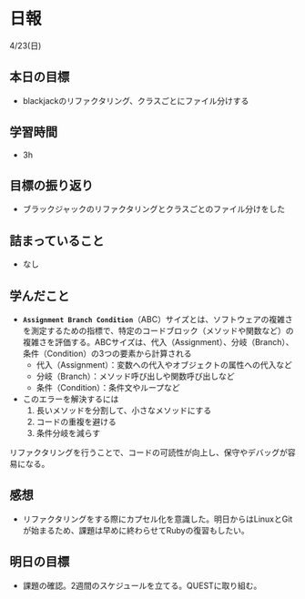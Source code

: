 # 日報

4/23(日)

## 本日の目標

- blackjackのリファクタリング、クラスごとにファイル分けする

## 学習時間

- 3h

## 目標の振り返り

- ブラックジャックのリファクタリングとクラスごとのファイル分けをした

## 詰まっていること

- なし

## 学んだこと

- **`Assignment Branch Condition`**（ABC）サイズとは、ソフトウェアの複雑さを測定するための指標で、特定のコードブロック（メソッドや関数など）の複雑さを評価する。ABCサイズは、代入（Assignment）、分岐（Branch）、条件（Condition）の3つの要素から計算される
    - 代入（Assignment）：変数への代入やオブジェクトの属性への代入など
    - 分岐（Branch）：メソッド呼び出しや関数呼び出しなど
    - 条件（Condition）：条件文やループなど
- このエラーを解決するには
    1. 長いメソッドを分割して、小さなメソッドにする
    2. コードの重複を避ける
    3. 条件分岐を減らす

リファクタリングを行うことで、コードの可読性が向上し、保守やデバッグが容易になる。

## 感想

- リファクタリングをする際にカプセル化を意識した。明日からはLinuxとGitが始まるため、課題は早めに終わらせてRubyの復習もしたい。

## 明日の目標

- 課題の確認。2週間のスケジュールを立てる。QUESTに取り組む。
